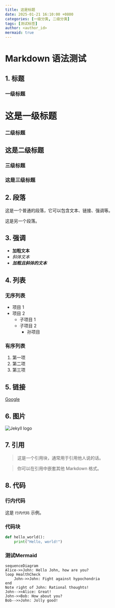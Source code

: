 ```yaml
---
title: 这是标题
date: 2025-01-21 16:10:00 +0800
categories: [一级分类, 二级分类]
tags: [测试标签]
author: <author_id>  
mermaid: true
---
```

# Markdown 语法测试

## 1. 标题

### 一级标题
# 这是一级标题

### 二级标题
## 这是二级标题

### 三级标题
### 这是三级标题

## 2. 段落

这是一个普通的段落，它可以包含文本、链接、强调等。

这是另一个段落。

## 3. 强调

- **加粗文本**
- *斜体文本*
- ***加粗且斜体的文本***

## 4. 列表

### 无序列表
- 项目 1
- 项目 2
  - 子项目 1
  - 子项目 2
    - 孙项目

### 有序列表
1. 第一项
2. 第二项
3. 第三项

## 5. 链接

[Google](https://www.google.com)


## 6. 图片

![Jekyll logo](https://jekyllrb.com/img/logo/logo-white.svg)

## 7. 引用

> 这是一个引用块，通常用于引用他人说的话。

> 你可以在引用中嵌套其他 Markdown 格式。

## 8. 代码

### 行内代码
这是 `行内代码` 示例。

### 代码块
```python
def hello_world():
    print("Hello, world!")
```

### 测试Mermaid

```mermaid
sequenceDiagram
Alice->>John: Hello John, how are you?
loop HealthCheck
    John->>John: Fight against hypochondria
end
Note right of John: Rational thoughts!
John-->>Alice: Great!
John->>Bob: How about you?
Bob-->>John: Jolly good!
```